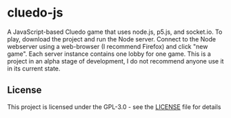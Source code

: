 # cluedo-js
A JavaScript-based Cluedo game that uses node.js, p5.js, and socket.io. 
To play, download the project and run the Node server. Connect to the Node webserver using a web-browser (I recommend Firefox) and click "new game". Each server instance contains one lobby for one game.
This is a project in an alpha stage of development, I do not recommend anyone use it in its current state.

## License
This project is licensed under the GPL-3.0 - see the [LICENSE](LICENSE) file for details